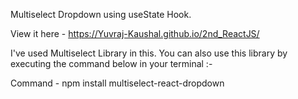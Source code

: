 Multiselect Dropdown using useState Hook.

View it here - https://Yuvraj-Kaushal.github.io/2nd_ReactJS/

I've used Multiselect Library in this. You can also use this library by executing the command below in your terminal :- 

Command - npm install multiselect-react-dropdown
